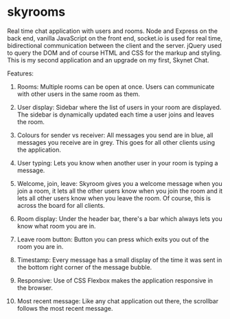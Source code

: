 # skyrooms
Real time chat application with users and rooms. Node and Express on the back end, vanilla JavaScript on the front end, socket.io is used for real time, bidirectional communication between the client and the server. jQuery used to query the DOM and of course HTML and CSS for the markup and styling. This is my second application and an upgrade on my first, Skynet Chat.

Features:

1) Rooms: Multiple rooms can be open at once. Users can communicate with other users in the same room as them.

2) User display: Sidebar where the list of users in your room are displayed. The sidebar is dynamically updated each time a user joins and
   leaves the room.

3) Colours for sender vs receiver: All messages you send are in blue, all messages you receive are in grey. This goes for all other clients 
   using the application.

4) User typing: Lets you know when another user in your room is typing a message.

5) Welcome, join, leave: Skyroom gives you a welcome message when you join a room, it lets all the other users know when you join the room
   and it lets all other users know when you leave the room. Of course, this is across the board for all clients.

6) Room display: Under the header bar, there's a bar which always lets you know what room you are in.

7) Leave room button: Button you can press which exits you out of the room you are in.

8) Timestamp: Every message has a small display of the time it was sent in the bottom right corner of the message bubble.

9) Responsive: Use of CSS Flexbox makes the application responsive in the browser.

10) Most recent message: Like any chat application out there, the scrollbar follows the most recent message.
